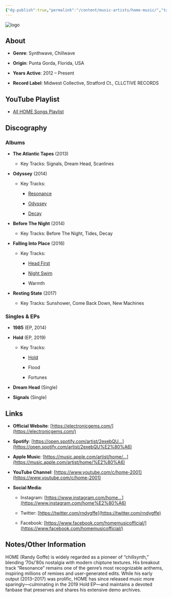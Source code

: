 ```yaml
---
{"dg-publish":true,"permalink":"/content/music-artists/home-music/","tags":["#MusicArtist"],"noteIcon":"","created":"2025-08-28T23:54:14.138+02:00","updated":"2025-04-28T17:20:19.052+02:00"}
---
```



<img src="/img/MALOGO/Home.png" alt="logo" class="round-img round-img-200">

## About

- **Genre**: Synthwave, Chillwave
    
- **Origin**: Punta Gorda, Florida, USA
    
- **Years Active**: 2012 – Present
    
- **Record Label**: Midwest Collective, Stratford Ct., CLLCTIVE RECORDS
    

## YouTube Playlist

- [All HOME Songs Playlist](https://youtu.be/Icdg0T8UGX0?si=NHizQGWqiDE1maiu)
    

## Discography

### Albums

- **The Atlantic Tapes** (2013)
    
    - Key Tracks: Signals, Dream Head, Scanlines
        
- **Odyssey** (2014)
    
    - Key Tracks:
        
        - [Resonance](https://www.youtube.com/watch?v=8GW6sLrK40k)
            
        - [Odyssey](https://www.youtube.com/watch?v=JeOcFHigyAs)
            
        - [Decay](https://www.youtube.com/watch?v=EL_LaR7iZqM)
            
- **Before The Night** (2014)
    
    - Key Tracks: Before The Night, Tides, Decay
        
- **Falling Into Place** (2016)
    
    - Key Tracks:
        
        - [Head First](https://www.youtube.com/watch?v=9LlH78J_3bc)
            
        - [Night Swim](https://www.youtube.com/watch?v=oc919Y0cWK4)
            
        - Warmth
            
- **Resting State** (2017)
    
    - Key Tracks: Sunshower, Come Back Down, New Machines
        

### Singles & EPs

- **1985** (EP, 2014)
    
- **Hold** (EP, 2019)
    
    - Key Tracks:
        
        - [Hold](https://www.youtube.com/watch?v=uqBJHTgBWeo)
            
        - Flood
            
        - Fortunes
            
- **Dream Head** (Single)
    
- **Signals** (Single)
    

## Links

- **Official Website**: [https://electronicgems.com/](https://electronicgems.com/)
    
- **Spotify**: [https://open.spotify.com/artist/2exebQU…](https://open.spotify.com/artist/2exebQU%E2%80%A6)
    
- **Apple Music**: [https://music.apple.com/artist/home/…](https://music.apple.com/artist/home/%E2%80%A6)
    
- **YouTube Channel**: [https://www.youtube.com/c/home-2001](https://www.youtube.com/c/home-2001)
    
- **Social Media**:
    
    - Instagram: [https://www.instagram.com/home…](https://www.instagram.com/home%E2%80%A6)
        
    - Twitter: [https://twitter.com/rndygffe](https://twitter.com/rndygffe)
        
    - Facebook: [https://www.facebook.com/homemusicofficial/](https://www.facebook.com/homemusicofficial/)
        

## Notes/Other Information

HOME (Randy Goffe) is widely regarded as a pioneer of “chillsynth,” blending ’70s/’80s nostalgia with modern chiptune textures. His breakout track “Resonance” remains one of the genre’s most recognizable anthems, inspiring millions of remixes and user-generated edits. While his early output (2013–2017) was prolific, HOME has since released music more sparingly—culminating in the 2019 Hold EP—and maintains a devoted fanbase that preserves and shares his extensive demo archives.
